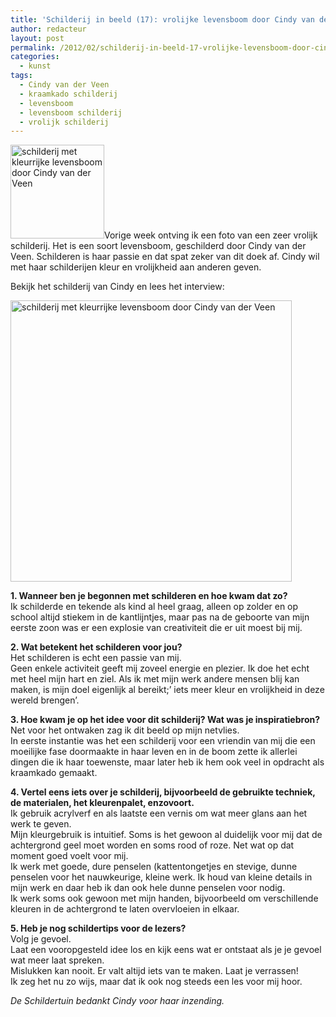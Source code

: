 ```yaml
---
title: 'Schilderij in beeld (17): vrolijke levensboom door Cindy van der Veen'
author: redacteur
layout: post
permalink: /2012/02/schilderij-in-beeld-17-vrolijke-levensboom-door-cindy-van-der-veen/
categories:
  - kunst
tags:
  - Cindy van der Veen
  - kraamkado schilderij
  - levensboom
  - levensboom schilderij
  - vrolijk schilderij
---
```

[<img class="alignleft size-thumbnail wp-image-2433" title="schilderij met kleurrijke levensboom door Cindy van der Veen" src="/wordpress/wp-content/uploads/2012/02/schilderij-van-Cindy-150x150.jpg" alt="schilderij met kleurrijke levensboom door Cindy van der Veen" width="150" height="150" />][1]Vorige week ontving ik een foto van een zeer vrolijk schilderij. Het is een soort levensboom, geschilderd door Cindy van der Veen. Schilderen is haar passie en dat spat zeker van dit doek af. Cindy wil met haar schilderijen kleur en vrolijkheid aan anderen geven.

Bekijk het schilderij van Cindy en lees het interview:<!--more-->

[<img class="aligncenter size-full wp-image-2433" title="schilderij met kleurrijke levensboom door Cindy van der Veen" src="/wordpress/wp-content/uploads/2012/02/schilderij-van-Cindy.jpg" alt="schilderij met kleurrijke levensboom door Cindy van der Veen" width="450" height="450" />][1]

**1. Wanneer ben je begonnen met schilderen en hoe kwam dat zo?**  
Ik schilderde en tekende als kind al heel graag, alleen op zolder en op school altijd stiekem in de kantlijntjes, maar pas na de geboorte van mijn eerste zoon was er een explosie van creativiteit die er uit moest bij mij.

**2. Wat betekent het schilderen voor jou?**  
Het schilderen is echt een passie van mij.  
Geen enkele activiteit geeft mij zoveel energie en plezier. Ik doe het echt met heel mijn hart en ziel. Als ik met mijn werk andere mensen blij kan maken, is mijn doel eigenlijk al bereikt;&#8217; iets meer kleur en vrolijkheid in deze wereld brengen&#8217;.

**3. Hoe kwam je op het idee voor dit schilderij? Wat was je inspiratiebron?**  
Net voor het ontwaken zag ik dit beeld op mijn netvlies.  
In eerste instantie was het een schilderij voor een vriendin van mij die een moeilijke fase doormaakte in haar leven en in de boom zette ik allerlei dingen die ik haar toewenste, maar later heb ik hem ook veel in opdracht als kraamkado gemaakt.

**4. Vertel eens iets over je schilderij, bijvoorbeeld de gebruikte techniek, de materialen, het kleurenpalet, enzovoort.**  
Ik gebruik acrylverf en als laatste een vernis om wat meer glans aan het werk te geven.  
Mijn kleurgebruik is intuitief. Soms is het gewoon al duidelijk voor mij dat de achtergrond geel moet worden en soms rood of roze. Net wat op dat moment goed voelt voor mij.  
Ik werk met goede, dure penselen (kattentongetjes en stevige, dunne penselen voor het nauwkeurige, kleine werk. Ik houd van kleine details in mijn werk en daar heb ik dan ook hele dunne penselen voor nodig.  
Ik werk soms ook gewoon met mijn handen, bijvoorbeeld om verschillende kleuren in de achtergrond te laten overvloeien in elkaar.

**5. Heb je nog schildertips voor de lezers?**  
Volg je gevoel.  
Laat een vooropgesteld idee los en kijk eens wat er ontstaat als je je gevoel wat meer laat spreken.  
Mislukken kan nooit. Er valt altijd iets van te maken. Laat je verrassen!  
Ik zeg het nu zo wijs, maar dat ik ook nog steeds een les voor mij hoor.

*De Schildertuin bedankt Cindy voor haar inzending.*

 [1]: /wordpress/wp-content/uploads/2012/02/schilderij-van-Cindy.jpg
